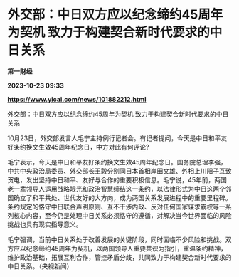 # 外交部：中日双方应以纪念缔约45周年为契机 致力于构建契合新时代要求的中日关系
**第一财经**

**2023-10-23 09:33**

**https://www.yicai.com/news/101882212.html**

外交部：中日双方应以纪念缔约45周年为契机 致力于构建契合新时代要求的中日关系

10月23日，外交部发言人毛宁主持例行记者会。有记者提问，今天是中日和平友好条约换文生效45周年纪念日，中方对此有何评论?  
  
毛宁表示，今天是中日和平友好条约换文生效45周年纪念日。国务院总理李强，中共中央政治局委员、外交部长王毅分别同日本首相岸田文雄、外相上川阳子互致贺电，发出坚持中日和平、友好与合作的重要积极信息。毛宁说，45年前，两国老一辈领导人运用战略眼光和政治智慧缔结这一条约，以法律形式为中日这两个邻国确立了和平共处、世代友好的大方向，成为两国关系发展进程中的重要里程碑。条约规定的恪守中日联合声明原则、互不干涉内政、反对任何国家谋求霸权等一系列核心内容，至今仍是处理中日关系必须恪守的遵循，对解决当今世界面临的风险挑战也具有现实指导意义。  
  
毛宁强调，当前中日关系处于改善发展的关键阶段，同时面临不少风险和挑战。双方应以纪念缔约45周年为契机，以两国领导人重要共识为指引，重温条约精神，维护政治基础，拓展互利合作，管控矛盾分歧，共同致力于构建契合新时代要求的中日关系。（央视新闻）